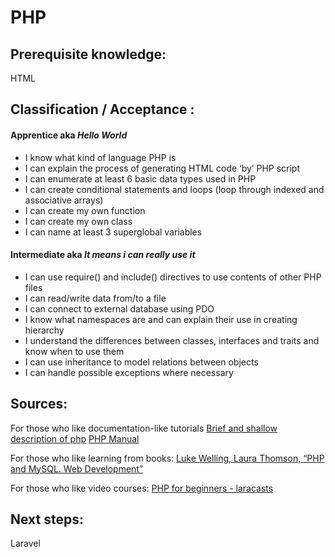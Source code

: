 # PHP


## Prerequisite knowledge:   
HTML


## Classification / Acceptance :

#### Apprentice aka _Hello World_
 * I know what kind of language PHP is
 * I can explain the process of generating HTML code ‘by’ PHP script
 * I can enumerate at least 6 basic data types used in PHP
 * I can create conditional statements and loops (loop through indexed and associative arrays)
 * I can create my own function
 * I can create my own class
 * I can name at least 3 superglobal variables

#### Intermediate aka _It means i can really use it_

 * I can use require() and include() directives to use contents of other PHP files
 * I can read/write data from/to a file
 * I can connect to external database using PDO
 * I know what namespaces are and can explain their use in creating hierarchy
 * I understand the differences between classes, interfaces and traits and know when to use them
 * I can use inheritance to model relations between objects
 * I can handle possible exceptions where necessary


## Sources:

For those who like documentation-like tutorials
[Brief and shallow description of php](https://www.w3schools.com/php/)
[PHP Manual](http://php.net/manual/en/)


For those who like learning from books:
[Luke Welling, Laura Thomson, “PHP and MySQL. Web Development”](https://sourcecodefree.org/book-detail/php-and-mysql-web-development-5th-edition.html)

For those who like video courses:
[PHP for beginners - laracasts](https://laracasts.com/series/php-for-beginners)


## Next steps: 
Laravel

